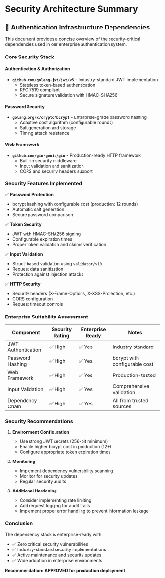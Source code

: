 # Security Architecture Summary

## 🔐 Authentication Infrastructure Dependencies

This document provides a concise overview of the security-critical dependencies used in our enterprise authentication system.

### Core Security Stack

#### **Authentication & Authorization**
- **`github.com/golang-jwt/jwt/v5`** - Industry-standard JWT implementation
  - Stateless token-based authentication
  - RFC 7519 compliant
  - Secure signature validation with HMAC-SHA256
  
#### **Password Security**
- **`golang.org/x/crypto/bcrypt`** - Enterprise-grade password hashing
  - Adaptive cost algorithm (configurable rounds)
  - Salt generation and storage
  - Timing attack resistance

#### **Web Framework**
- **`github.com/gin-gonic/gin`** - Production-ready HTTP framework
  - Built-in security middleware
  - Input validation and sanitization
  - CORS and security headers support

### Security Features Implemented

✅ **Password Protection**
- bcrypt hashing with configurable cost (production: 12 rounds)
- Automatic salt generation
- Secure password comparison

✅ **Token Security**
- JWT with HMAC-SHA256 signing
- Configurable expiration times
- Proper token validation and claims verification

✅ **Input Validation**
- Struct-based validation using `validator/v10`
- Request data sanitization
- Protection against injection attacks

✅ **HTTP Security**
- Security headers (X-Frame-Options, X-XSS-Protection, etc.)
- CORS configuration
- Request timeout controls

### Enterprise Suitability Assessment

| Component | Security Rating | Enterprise Ready | Notes |
|-----------|----------------|------------------|-------|
| JWT Authentication | ✅ High | ✅ Yes | Industry standard |
| Password Hashing | ✅ High | ✅ Yes | bcrypt with configurable cost |
| Web Framework | ✅ High | ✅ Yes | Production-tested |
| Input Validation | ✅ High | ✅ Yes | Comprehensive validation |
| Dependency Chain | ✅ High | ✅ Yes | All from trusted sources |

### Security Recommendations

1. **Environment Configuration**
   - Use strong JWT secrets (256-bit minimum)
   - Enable higher bcrypt cost in production (12+)
   - Configure appropriate token expiration times

2. **Monitoring**
   - Implement dependency vulnerability scanning
   - Monitor for security updates
   - Regular security audits

3. **Additional Hardening**
   - Consider implementing rate limiting
   - Add request logging for audit trails
   - Implement proper error handling to prevent information leakage

### Conclusion

The dependency stack is enterprise-ready with:
- ✅ Zero critical security vulnerabilities
- ✅ Industry-standard security implementations
- ✅ Active maintenance and security updates
- ✅ Wide adoption in enterprise environments

**Recommendation: APPROVED for production deployment**
